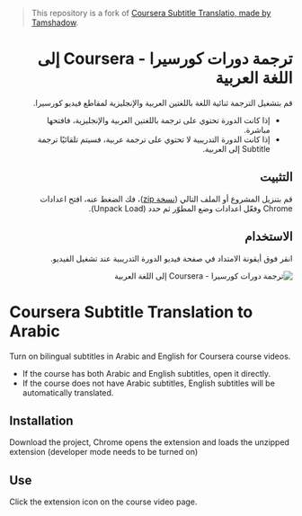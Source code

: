 > This repository is a fork of [Coursera Subtitle Translatio, made by Tamshadow](https://github.com/tamshadow/coursera-subtitle-translation).

<div dir="rtl">

# ترجمة دورات كورسيرا - Coursera إلى اللغة العربية

قم بتشغيل الترجمة ثنائية اللغة باللغتين العربية والإنجليزية لمقاطع فيديو كورسيرا.

* إذا كانت الدورة تحتوي على ترجمة باللغتين العربية والإنجليزية، فافتحها مباشرة.
* إذا كانت الدورة التدريبية لا تحتوي على ترجمة عربية، فسيتم تلقائيًا ترجمة Subtitle إلى العربية.

## التثبيت

قم بتنزيل المشروع أو الملف التالي ([نسخة zip](https://github.com/imAbdelhadi/coursera-subtitle-translation-arabic/blob/main/coursera-subtitle-translation-to-arabic.zip?raw=true))، فك الضغط عنه، افتح اعدادات Chrome وفعّل اعدادات وضع المطوّر ثم حدد (Unpack Load).

## الاستخدام

انقر فوق أيقونة الامتداد في صفحة فيديو الدورة التدريبية عند تشغيل الفيديو.

![ترجمة دورات كورسيرا - Coursera إلى اللغة العربية](https://i.suar.me/OZdEy/l)

<div dir="ltr">

# Coursera Subtitle Translation to Arabic

Turn on bilingual subtitles in Arabic and English for Coursera course videos.

* If the course has both Arabic and English subtitles, open it directly.
* If the course does not have Arabic subtitles, English subtitles will be automatically translated.

## Installation

Download the project, Chrome opens the extension and loads the unzipped extension (developer mode needs to be turned on)

## Use

Click the extension icon on the course video page.
